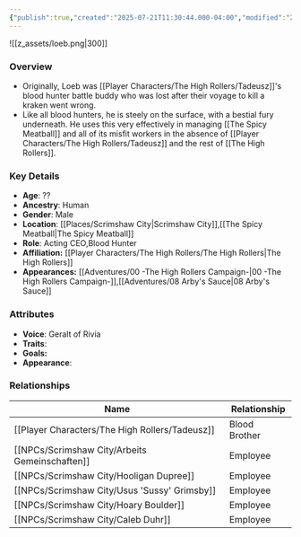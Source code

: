 ```yaml
---
{"publish":true,"created":"2025-07-21T11:30:44.000-04:00","modified":"2025-10-03T09:48:49.742-04:00","published":"2025-10-03T09:48:49.742-04:00","cssclasses":"","Age":"??","Ancestry":["Human"],"Gender":"Male","Location":["[[Scrimshaw City]]","[[The Spicy Meatball]]"],"Role":["Acting CEO","Blood Hunter"],"Affiliation":["[[Player Characters/The High Rollers/The High Rollers]]"],"Appearances":["[[00 -The High Rollers Campaign-]]","[[08 Arby's Sauce|08 Arby's Sauce]]"]}
---
```



![[z_assets/loeb.png|300]]

### Overview
- Originally, Loeb was [[Player Characters/The High Rollers/Tadeusz]]'s blood hunter battle buddy who was lost after their voyage to kill a kraken went wrong.
- Like all blood hunters, he is steely on the surface, with a bestial fury underneath. He uses this very effectively in managing [[The Spicy Meatball]] and all of its misfit workers in the absence of [[Player Characters/The High Rollers/Tadeusz]] and the rest of [[The High Rollers]].

### Key Details
- **Age**: ??
- **Ancestry**: Human
- **Gender**: Male
- **Location**: [[Places/Scrimshaw City\|Scrimshaw City]],[[The Spicy Meatball\|The Spicy Meatball]]
- **Role**: Acting CEO,Blood Hunter
- **Affiliation:** [[Player Characters/The High Rollers/The High Rollers\|The High Rollers]]
- **Appearances:** [[Adventures/00 -The High Rollers Campaign-\|00 -The High Rollers Campaign-]],[[Adventures/08 Arby's Sauce\|08 Arby's Sauce]]

### Attributes
- **Voice**: Geralt of Rivia
- **Traits**: 
- **Goals:** 
- **Appearance**: 

### Relationships

| Name                       | Relationship  |
| -------------------------- | ------------- |
| [[Player Characters/The High Rollers/Tadeusz]]                | Blood Brother |
| [[NPCs/Scrimshaw City/Arbeits Gemeinschaften]] | Employee      |
| [[NPCs/Scrimshaw City/Hooligan Dupree]]        | Employee      |
| [[NPCs/Scrimshaw City/Usus 'Sussy' Grimsby]]           | Employee      |
| [[NPCs/Scrimshaw City/Hoary Boulder]]          | Employee      |
| [[NPCs/Scrimshaw City/Caleb Duhr]]             | Employee      |
